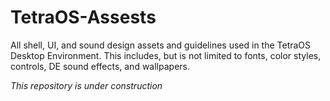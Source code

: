 # TetraOS-Assests
All shell, UI, and sound design assets and guidelines used in the TetraOS Desktop Environment. This includes, but is not limited to fonts, color styles, controls, DE sound effects, and wallpapers.

*This repository is under construction*
